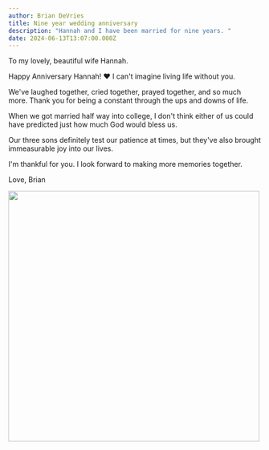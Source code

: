 ```yaml
---
author: Brian DeVries
title: Nine year wedding anniversary
description: "Hannah and I have been married for nine years. "
date: 2024-06-13T13:07:00.000Z
---
```

To my lovely, beautiful wife Hannah.

Happy Anniversary Hannah! ❤ I can't imagine living life without you.

We've laughed together, cried together, prayed together, and so much more. Thank you for being a constant through the ups and downs of life.

When we got married half way into college, I don't think either of us could have predicted just how much God would bless us.

Our three sons definitely test our patience at times, but they've also brought immeasurable joy into our lives.

I'm thankful for you. I look forward to making more memories together.

Love, Brian

<img alt="" src="https://assets.vries.land/nineYearAnniversay.jpg" width="500" />
